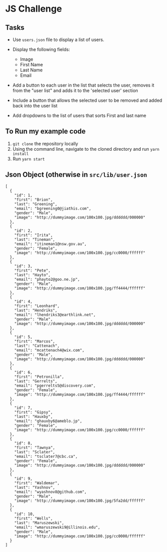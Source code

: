 JS Challenge
===

Tasks
--
- Use `users.json` file to display a list of users. 

- Display the following fields:
    - Image 
    - First Name
    - Last Name
    - Email
- Add a button to each user in the list that selects the user, removes it from the "user list" and adds it to the 'selected user'
section
- Include a button that allows the selected user to be removed and added back into the user list
- Add dropdowns to the list of users that sorts First and last name

To Run my example code
---

1. `git clone` the repository locally
2. Using the command line, navigate to the cloned directory and run `yarn install`
3. Run `yarn start`


Json Object (otherwise in `src/lib/user.json`
---
```
[
  {
    "id": 1,
    "first": "Brion",
    "last": "Greening",
    "email": "bgreening0@jiathis.com",
    "gender": "Male",
    "image": "http://dummyimage.com/100x100.jpg/dddddd/000000"
  },
  {
    "id": 2,
    "first": "Irita",
    "last": "Tineman",
    "email": "itineman1@nsw.gov.au",
    "gender": "Female",
    "image": "http://dummyimage.com/100x100.jpg/cc0000/ffffff"
  },
  {
    "id": 3,
    "first": "Pete",
    "last": "Hayto",
    "email": "phayto2@goo.ne.jp",
    "gender": "Male",
    "image": "http://dummyimage.com/100x100.jpg/ff4444/ffffff"
  },
  {
    "id": 4,
    "first": "Leonhard",
    "last": "Hendriks",
    "email": "lhendriks3@earthlink.net",
    "gender": "Male",
    "image": "http://dummyimage.com/100x100.jpg/dddddd/000000"
  },
  {
    "id": 5,
    "first": "Marcos",
    "last": "Cattenach",
    "email": "mcattenach4@wix.com",
    "gender": "Male",
    "image": "http://dummyimage.com/100x100.jpg/dddddd/000000"
  },
  {
    "id": 6,
    "first": "Petronilla",
    "last": "Gerrelts",
    "email": "pgerrelts5@discovery.com",
    "gender": "Female",
    "image": "http://dummyimage.com/100x100.jpg/ff4444/ffffff"
  },
  {
    "id": 7,
    "first": "Gipsy",
    "last": "Hauxby",
    "email": "ghauxby6@ameblo.jp",
    "gender": "Female",
    "image": "http://dummyimage.com/100x100.jpg/cc0000/ffffff"
  },
  {
    "id": 8,
    "first": "Tawnya",
    "last": "Sclater",
    "email": "tsclater7@cbc.ca",
    "gender": "Female",
    "image": "http://dummyimage.com/100x100.jpg/dddddd/000000"
  },
  {
    "id": 9,
    "first": "Waldemar",
    "last": "Yashnov",
    "email": "wyashnov8@github.com",
    "gender": "Male",
    "image": "http://dummyimage.com/100x100.jpg/5fa2dd/ffffff"
  },
  {
    "id": 10,
    "first": "Wells",
    "last": "Maruszewski",
    "email": "wmaruszewski9@illinois.edu",
    "gender": "Male",
    "image": "http://dummyimage.com/100x100.jpg/cc0000/ffffff"
  }
]

```
